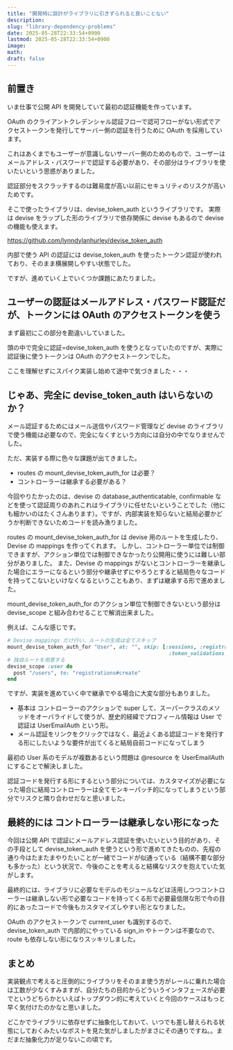 ```yaml
---
title: "開発時に設計がライブラリに引きずられると良いことない"
description:
slug: "library-dependency-problems"
date: 2025-05-28T22:33:54+0900
lastmod: 2025-05-28T22:33:54+0900
image:
math:
draft: false
---
```


## 前置き

いま仕事で公開 API を開発していて最初の認証機能を作っています。

OAuth のクライアントクレデンシャル認証フローで認可フローがない形式でアクセストークンを発行してサーバー側の認証を行うために OAuth を採用しています。

これはあくまでもユーザーが意識しないサーバー側のためのもので、ユーザーはメールアドレス・パスワードで認証する必要があり、その部分はライブラリを使いたいという思惑がありました。

認証部分をスクラッチするのは難易度が高い以前にセキュリティのリスクが高いためです。

そこで使ったライブラリは、devise_token_auth というライブラリです。 実際は devise をラップした形のライブラリで依存関係に devise もあるので devise の機能も使えます。

https://github.com/lynndylanhurley/devise_token_auth

内部で使う API の認証には devise_token_auth を使ったトークン認証が使われており、そのまま横展開しやすい状態でした。

ですが、進めていく上でいくつか課題にあたりました。

## ユーザーの認証はメールアドレス・パスワード認証だが、トークンには OAuth のアクセストークンを使う

まず最初にこの部分を勘違いしていました。

頭の中で完全に認証=devise_token_auth を使うとなっていたのですが、実際に認証後に使うトークンは OAuth のアクセストークンでした。

ここを理解せずにスパイク実装し始めて途中で気づきました・・・

## じゃあ、完全に devise_token_auth はいらないのか？

メール認証するためにはメール送信やパスワード管理など devise のライブラリで使う機能は必要なので、完全になくすという方向には自分の中でなりませんでした。

ただ、実装する際に色々な課題が出てきました。

- routes の mount_devise_token_auth_for は必要？
- コントローラーは継承する必要がある？

今回やりたかったのは、devise の database_authenticatable, confirmable などを使って認証周りのあれこれはライブラリに任せたいということでした（他にも細かいのはたくさんあります）。ですが、内部実装を知らないと結局必要かどうか判断できないためコードを読み漁りました。

routes の mount_devise_token_auth_for は devise 用のルートを生成したり、Devise の mappings を作ってくれます。
しかし、コントローラー単位では制御できますが、アクション単位では制御できなかったり公開用に使うには難しい部分がありました。
また、Devise の mappings がないとコントローラーを継承した場合にエラーになるという部分や継承せずにやろうとすると結局色々なコードを持ってこないといけなくなるということもあり、まずは継承する形で進めました。

mount_devise_token_auth_for のアクション単位で制御できないという部分は devise_scope と組み合わせることで解消出来ました。

例えば、こんな感じです。

```ruby
# Devise.mappings だけ行い、ルートの生成は全てスキップ
mount_devise_token_auth_for "User", at: "", skip: [:sessions, :registrations, :passwords, :confirmations,
                                                    :token_validations, :omniauth_callbacks, :unlocks]
# 独自ルートを用意する
devise_scope :user do
  post "/users", to: "registrations#create"
end
```

ですが、実装を進めていく中で継承でやる場合に大変な部分もありました。

- 基本は コントローラーのアクションで super して、スーパークラスのメソッドをオーバライドして使うが、歴史的経緯でプロフィール情報は User で認証は UserEmailAuth という形。
- メール認証をリンクをクリックではなく、最近よくある認証コードを発行する形にしたいような要件が出てくると結局自前コードになってしまう

最初の User 系のモデルが複数あるという問題は @resource を UserEmailAuth にすることで解決しました。

認証コードを発行する形にするという部分については、カスタマイズが必要になった場合に結局コントローラーは全てモンキーパッチ的になってしまうという部分でリスクと隣り合わせだなと思いました。

## 最終的には コントローラーは継承しない形になった

今回は公開 API で認証にメールアドレス認証を使いたいという目的があり、その手段として devise_token_auth を使うという形で進めてきたものの、先程の通り今はたまたまやりたいことが一緒でコードが似通っている（結構不要な部分も多かった）という状況で、今後のことを考えると結構なリスクを抱えていた気がします。

最終的には、ライブラリに必要なモデルのモジュールなどは活用しつつコントローラーは継承しない形で必要なコードを持ってくる形で必要最低限な形で今の目的にあったコードで今後もカスタマイズしやすい形となりました。

OAuth のアクセストークンで current_user も識別するので、devise_token_auth で内部的にやっている sign_in やトークンは不要なので、route も依存しない形になりスッキリしました。

## まとめ

実装観点で考えると圧倒的にライブラリをそのまま使う方がレールに乗れた場合は工数が少なくすみますが、自分たちの目的からどういうインタフェースが必要でというどちらかといえばトップダウン的に考えていくと今回のケースはもっと早く気付けたのかなと思いました。

どこかでライブラリに依存せずに抽象化しておいて、いつでも差し替えられる状態にしておくみたいなポストを見た気がしましたがまさにその通りですね。。まだまだ抽象化力が足りないこの頃です。
